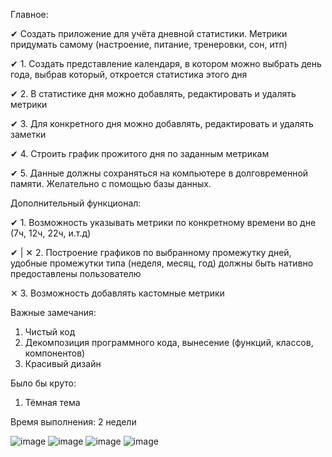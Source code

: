 Главное:

✔ Создать приложение для учёта дневной статистики. Метрики придумать самому (настроение, питание, тренеровки, сон, итп)


✔ 1. Создать представление календаря, в котором можно выбрать день года, выбрав который, откроется статистика этого дня

✔ 2. В статистике дня можно добавлять, редактировать и удалять метрики

✔ 3. Для конкретного дня можно добавлять, редактировать и удалять заметки

✔ 4. Строить график прожитого дня по заданным метрикам

✔ 5. Данные должны сохраняться на компьютере в долговременной памяти. Желательно с помощью базы данных.


Дополнительный функционал:

✔ 1. Возможность указывать метрики по конкретному времени во дне (7ч, 12ч, 22ч, и.т.д)

✔ | ✕ 2. Построение графиков по выбранному промежутку дней, удобные промежутки типа (неделя, месяц, год) должны быть нативно предоставлены пользователю

✕ 3. Возможность добавлять кастомные метрики



Важные замечания:
1. Чистый код
2. Декомпозиция программного кода, вынесение (функций, классов, компонентов)
3. Красивый дизайн

Было бы круто:
1. Тёмная тема

Время выполнения: 2 недели

![image](https://github.com/ChantiArrakuma/QmlTestTask/assets/115493105/b6209cfc-8f63-4426-9e04-d8633927a46b)
![image](https://github.com/ChantiArrakuma/QmlTestTask/assets/115493105/cb89c818-b524-46e5-947c-5bb839ff738e)
![image](https://github.com/ChantiArrakuma/QmlTestTask/assets/115493105/eb1742a9-5ec0-4fe2-ad9b-e35bfcf62dba)
![image](https://github.com/ChantiArrakuma/QmlTestTask/assets/115493105/9241ce46-910c-47c6-908b-2b119140a364)
